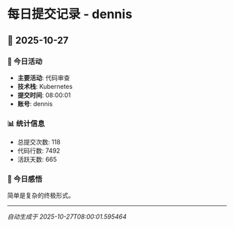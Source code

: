 # 每日提交记录 - dennis

## 📅 2025-10-27

### 🎯 今日活动
- **主要活动**: 代码审查
- **技术栈**: Kubernetes
- **提交时间**: 08:00:01
- **账号**: dennis

### 📊 统计信息
- 总提交次数: 118
- 代码行数: 7492
- 活跃天数: 665

### 💭 今日感悟
简单是复杂的终极形式。

---
*自动生成于 2025-10-27T08:00:01.595464*
